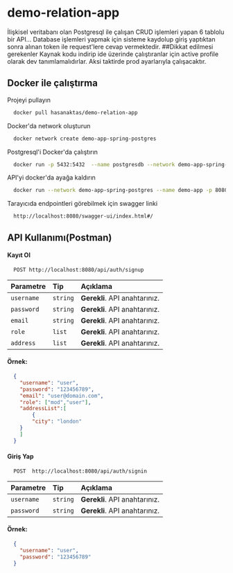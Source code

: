 
# demo-relation-app

İlişkisel veritabanı olan Postgresql ile çalışan CRUD işlemleri yapan 6 tablolu  bir API... 
Database işlemleri yapmak için sisteme kaydolup giriş yaptıktan sonra alınan token ile request'lere 
cevap vermektedir.
##Dikkat edilmesi gerekenler
Kaynak kodu indirip ide üzerinde çalıştıranlar için active profile olarak dev tanımlamalıdırlar. Aksi taktirde prod ayarlarıyla çalışacaktır. 

## Docker ile çalıştırma

Projeyi pullayın

```bash
  docker pull hasanaktas/demo-relation-app
```

Docker'da network oluşturun

```bash
  docker network create demo-app-spring-postgres
```

Postgresql'i Docker'da çalıştırın

```bash
  docker run -p 5432:5432  --name postgresdb --network demo-app-spring-postgres -e POSTGRES_PASSWORD=admin -d postgres
```

API'yi docker'da ayağa kaldırın

```bash
  docker run --network demo-app-spring-postgres --name demo-app -p 8080:8080 hasanaktas/demo-relation-app
```

Tarayıcıda endpointleri görebilmek için swagger linki

```http
  http://localhost:8080/swagger-ui/index.html#/
```

  
## API Kullanımı(Postman)

#### Kayıt Ol

```http
  POST http://localhost:8080/api/auth/signup
```

| Parametre | Tip     | Açıklama                |
| :-------- | :------- | :------------------------- |
| `username` | `string` | **Gerekli**. API anahtarınız. |
| `password` | `string` | **Gerekli**. API anahtarınız. |
| `email` | `string` | **Gerekli**. API anahtarınız. |
| `role` | `list` | **Gerekli**. API anahtarınız. |
| `address` | `list` | **Gerekli**. API anahtarınız. |

#### Örnek:
```JSON
  {
    "username": "user",
    "password": "123456789",
    "email": "user@domain.com",
    "role": ["mod","user"],
    "addressList":[
        {
        "city": "london"
    }
    ]
  }
```


#### Giriş Yap

```http
  POST  http://localhost:8080/api/auth/signin
```

| Parametre | Tip     | Açıklama                |
| :-------- | :------- | :------------------------- |
| `username` | `string` | **Gerekli**. API anahtarınız. |
| `password` | `string` | **Gerekli**. API anahtarınız. |

#### Örnek:
```JSON
  {
    "username": "user",
    "password": "123456789"
  }
```

  
